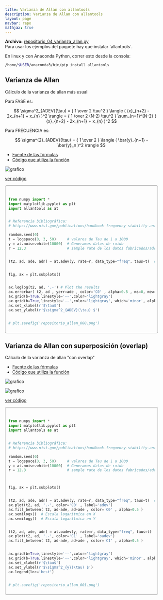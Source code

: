 ```yaml
---
title: Varianza de Allan con allantools
description: Varianza de Allan con allantools
layout: page
navbar: repo
mathjax: true
---
```


<div class="alert alert-info" role="alert" >
  <strong>Archivo:</strong> <a href="../repositorio_04_varianza_allan.py"> repositorio_04_varianza_allan.py </a>
</div>
Para usar los ejemplos del paquete hay que instalar `allantools`. 

En linux y con Anaconda Python, correr esto desde la consola:
    
```bash
/home/$USER/anaconda3/bin/pip install allantools
```
## Varianza de Allan

Cálculo de la varianza de allan más usual

Para FASE es:
    
$$ \sigma^2_{ADEV}(\tau) = { 1 \over 2 \tau^2 }
        \langle ( {x}_{n+2} - 2x_{n+1} + x_{n} )^2 \rangle
        = { 1 \over 2 (N-2) \tau^2 }
        \sum_{n=1}^{N-2} ( {x}_{n+2} - 2x_{n+1} + x_{n} )^2 $$

Para FRECUENCIA es:
    
 $$      \sigma^{2}_{ADEV}(\tau) =  { 1 \over 2 }
        \langle ( \bar{y}_{n+1} - \bar{y}_n )^2 \rangle $$

  - [Fuente de las fórmulas](https://www.nist.gov/publications/handbook-frequency-stability-analysis)
  - [Código que utiliza la función](https://github.com/aewallin/allantools/blob/master/allantools/allantools.py)

![grafico](repositorio_allan_000.png "repositorio_allan_000.png")

<a data-toggle="collapse" href="#desplegable000" aria-expanded="false" aria-controls="desplegable000">ver código<span class="caret"></span></a>

<div id="desplegable000" class="collapse" markdown="1" style="padding: 10px; border: 1px solid gray; border-radius: 5px;">

```python

from numpy import *
import matplotlib.pyplot as plt
import allantools as at


# Referencia bibliográfica:
# https://www.nist.gov/publications/handbook-frequency-stability-analysis

random.seed(0)
t = logspace(0, 3, 50)     # valores de Tau de 1 a 1000
y = at.noise.white(10000)  # Generamos datos de ruido
r = 12.3                   # sample rate de los datos fabricados/adquiridos


(t2, ad, ade, adn) = at.adev(y, rate=r, data_type="freq", taus=t)  # Calculamos la Desviación de Allan


fig, ax = plt.subplots()


ax.loglog(t2, ad, '.-') # Plot the results
ax.errorbar( t2, ad , yerr=ade , color='C0' , alpha=0.5 , ms=0, mew=10)
ax.grid(b=True,linestyle='--',color='lightgray')
ax.grid(b=True,linestyle='--',color='lightgray', which='minor', alpha=0.2)
ax.set_xlabel(r'$\tau$')
ax.set_ylabel(r'$\sigma^2_{ADEV}(\tau) $')


# plt.savefig('repositorio_allan_000.png')
```
</div>


## Varianza de Allan con superposición (overlap)

Cálculo de la varianza de allan "con overlap"

  - [Fuente de las fórmulas](https://www.nist.gov/publications/handbook-frequency-stability-analysis)
  - [Código que utiliza la función](https://github.com/aewallin/allantools/blob/master/allantools/allantools.py)


![grafico](oadev.png "oadev.png")

![grafico](repositorio_allan_001.png "repositorio_allan_001.png")

<a data-toggle="collapse" href="#desplegable001" aria-expanded="false" aria-controls="desplegable001">ver código<span class="caret"></span></a>

<div id="desplegable001" class="collapse" markdown="1" style="padding: 10px; border: 1px solid gray; border-radius: 5px;">

```python

from numpy import *
import matplotlib.pyplot as plt
import allantools as at


# Referencia bibliográfica:
# https://www.nist.gov/publications/handbook-frequency-stability-analysis

random.seed(0)
t = logspace(0, 3, 50)     # valores de Tau de 1 a 1000
y = at.noise.white(10000)  # Generamos datos de ruido
r = 12.3                   # sample rate de los datos fabricados/adquiridos



fig, ax = plt.subplots()


(t2, ad, ade, adn) = at.adev(y, rate=r, data_type="freq", taus=t)  # Calculamos la Desviación de Allan
ax.plot(t2, ad, '.-', color='C0' , label='adev')
ax.fill_between( t2, ad-ade, ad+ade , color='C0' , alpha=0.5 )
ax.semilogx()  # Escala logarítmica en X
ax.semilogy()  # Escala logarítmica en Y


(t2, ad, ade, adn) = at.oadev(y, rate=r, data_type="freq", taus=t)  # Calculamos la Desviación de Allan con superposición
ax.plot(t2, ad, '.-', color='C1' , label='oadev')
ax.fill_between( t2, ad-ade, ad+ade , color='C1' , alpha=0.5 )


ax.grid(b=True,linestyle='--',color='lightgray')
ax.grid(b=True,linestyle='--',color='lightgray', which='minor', alpha=0.2)
ax.set_xlabel(r'$\tau$')
ax.set_ylabel(r'$\sigma^2_{y}(\tau) $')
ax.legend(loc='best')


# plt.savefig('repositorio_allan_001.png')
```
</div>

